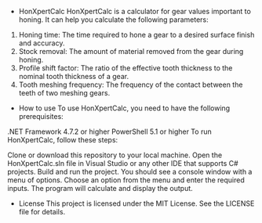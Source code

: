 * HonXpertCalc
HonXpertCalc is a calculator for gear values important to honing. It can help you calculate the following parameters:

1. Honing time: The time required to hone a gear to a desired surface finish and accuracy.
2. Stock removal: The amount of material removed from the gear during honing.
3. Profile shift factor: The ratio of the effective tooth thickness to the nominal tooth thickness of a gear.
4. Tooth meshing frequency: The frequency of the contact between the teeth of two meshing gears.

* How to use
To use HonXpertCalc, you need to have the following prerequisites:

.NET Framework 4.7.2 or higher
PowerShell 5.1 or higher
To run HonXpertCalc, follow these steps:

Clone or download this repository to your local machine.
Open the HonXpertCalc.sln file in Visual Studio or any other IDE that supports C# projects.
Build and run the project. You should see a console window with a menu of options.
Choose an option from the menu and enter the required inputs. The program will calculate and display the output.

* License
This project is licensed under the MIT License. See the LICENSE file for details.
